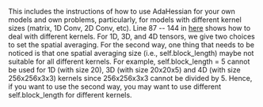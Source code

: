 This includes the instructions of how to use AdaHessian for your own models and own problems, particularly, for models with different kernel sizes (matrix, 1D Conv, 2D Conv, etc). Line 87 -- 144 in [here](https://github.com/amirgholami/adahessian/blob/master/instruction/adahessian.py) shows how to deal with different kernels. For 1D, 3D, and 4D tensors, we give two choices to set the spatial averaging. For the second way, one thing that needs to be noticed is that one spatial averaging size (i.e., self.block_length) maybe not suitable for all different kernels. For example, self.block_length = 5 cannot be used for 1D (with size 20), 3D (with size 20x20x5) and 4D (with size 256x256x3x3) kernels since 256x256x3x3 cannot be divided by 5. Hence, if you want to use the second way, you may want to use different self.block_length for different kernels. 
